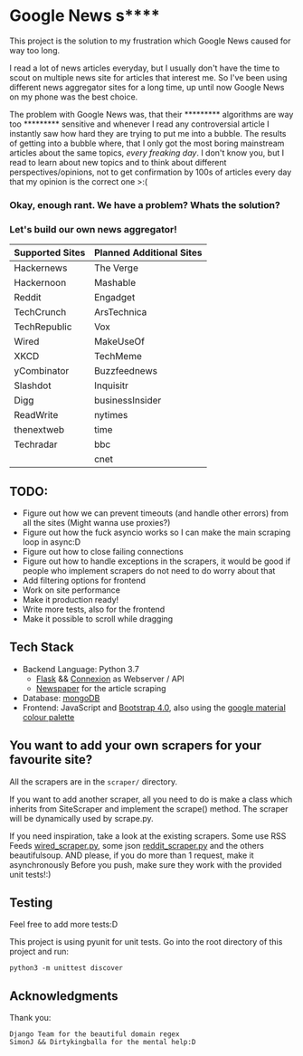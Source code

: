 # Google News s****

This project is the solution to my frustration which Google News caused for way too long.

I read a lot of news articles everyday, but I usually don't have the time to scout on multiple news site for articles that interest me. So I've been using different news aggregator sites for a long time, up until now Google News on my phone was the best choice.


The problem with Google News was, that their ********* algorithms are way too ********* sensitive and whenever I read any controversial article I instantly saw how hard they are trying to put me into a bubble.
The results of getting into a bubble where, that I only got the most boring mainstream articles about the same topics, _every freaking day_. I don't know you, but I read to learn about new topics and to think about different perspectives/opinions, not to get confirmation by 100s of articles every day that my opinion is the correct one >:(

### Okay, enough rant. We have a problem? Whats the solution?
### Let's build our own news aggregator!
|Supported Sites|Planned Additional Sites|
|---|---|
|Hackernews|The Verge|
|Hackernoon|Mashable|
|Reddit|Engadget|
|TechCrunch|ArsTechnica|
|TechRepublic|Vox|
|Wired|MakeUseOf|
|XKCD|TechMeme|
|yCombinator|Buzzfeednews|
|Slashdot|Inquisitr|
|Digg|businessInsider|
|ReadWrite|nytimes|
|thenextweb|time|
|Techradar|bbc|
||cnet|

## TODO:

- Figure out how we can prevent timeouts (and handle other errors) from all the sites
    (Might wanna use proxies?)
- Figure out how the fuck asyncio works so I can make the main scraping loop in async:D
- Figure out how to close failing connections
- Figure out how to handle exceptions in the scrapers, it would be good if people who implement scrapers do not need to do worry about that
- Add filtering options for frontend
- Work on site performance
- Make it production ready!
- Write more tests, also for the frontend
- Make it possible to scroll while dragging

## Tech Stack

- Backend Language: Python 3.7
    - [Flask](https://github.com/pallets/flask) && [Connexion](https://github.com/zalando/connexion) as Webserver / API
    - [Newspaper](https://github.com/codelucas/newspaper) for the article scraping
- Database: [mongoDB](https://www.mongodb.com/)
- Frontend: JavaScript and [Bootstrap 4.0](https://getbootstrap.com/), also using the [google material colour palette](https://github.com/8lueberry/google-material-color/)
## You want to add your own scrapers for your favourite site?
All the scrapers are in the `scraper/` directory.

If you want to add another scraper, all you need to do is make a class which inherits from SiteScraper and implement the scrape() method. The scraper will be dynamically used by scrape.py.

If you need inspiration, take a look at the existing scrapers. Some use RSS Feeds [wired_scraper.py](scraper/wired_scraper.py), some json [reddit_scraper.py](scraper/reddit_scraper.py) and the others beautifulsoup.
AND please, if you do more than 1 request, make it asynchronously
Before you push, make sure they work with the provided unit tests!:)

## Testing

Feel free to add more tests:D

This project is using pyunit for unit tests. Go into the root directory of this project and run: 

`python3 -m unittest discover`

## Acknowledgments
Thank you:
    
    Django Team for the beautiful domain regex
    SimonJ && Dirtykingballa for the mental help:D
